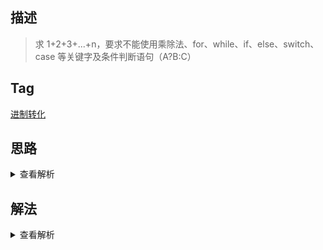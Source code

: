 ## 描述

> 求 1+2+3+...+n，要求不能使用乘除法、for、while、if、else、switch、case 等关键字及条件判断语句（A?B:C）

## Tag

[进制转化](/_posts/sort#进制转化)

## 思路

<details>
<summary>查看解析</summary>

首先题目限制了使用乘除法，即限制了我们直接套用数学公式。不允许使用循环等系列操作，看上去好像只能使用递归，但是递归的话也会用到 if 或者条件判断语句，那么是不是就没有解法了呢？

事实上，我们可以借助位操作符的短路特性来模拟三目运算符

首先我们自己看一下递归的写法怎么实现

> return n > 1 ? n + sum(n - 1) : n

限制了三目运算符我们可以通过&&来模拟

> s = n
> (s > 1) && (s += sum(n - 1))
> return s

</details>

## 解法

<details>
<summary>查看解析</summary>

```js
function Sum_Solution(n) {
	let sum = n
	sum > 1 && (sum += Sum_Solution(n - 1))
	return sum
}
```

</details>
